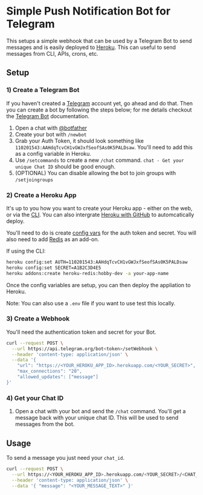 # Simple Push Notification Bot for Telegram

This setups a simple webhook that can be used by a Telegram Bot to send messages and is easily deployed to [Heroku](https://www.heroku.com/). This can useful to send messages from CLI, APIs, crons, etc.

## Setup

### 1) Create a Telegram Bot

If you haven't created a [Telegram](https://telegram.org/) account yet, go ahead and do that. Then you can create a bot by following the steps below; for me details checkout the [Telegram Bot](https://core.telegram.org/bots) documentation.

1. Open a chat with [@botfather](https://t.me/botfather)
2. Create your bot with `/newbot`
3. Grab your Auth Token, it should look something like `110201543:AAHdqTcvCH1vGWJxfSeofSAs0K5PALDsaw`. You'll need to add this as a config variable in Heroku.
4. Use `/setcommands` to create a new `/chat` command. `chat - Get your unique Chat ID` should be good enough.
5. (OPTIONAL) You can disable allowing the bot to join groups with `/setjoingroups`

### 2) Create a Heroku App

It's up to you how you want to create your Heroku app - either on the web, or via the [CLI](https://devcenter.heroku.com/articles/creating-apps). You can also intergrate [Heroku with GitHub](https://devcenter.heroku.com/articles/github-integration) to automcatically deploy.

You'll need to do is create [config vars](https://devcenter.heroku.com/articles/config-vars) for the auth token and secret. You will also need to add [Redis](https://devcenter.heroku.com/articles/heroku-redis) as an add-on.

If using the CLI:

```bash
heroku config:set AUTH=110201543:AAHdqTcvCH1vGWJxfSeofSAs0K5PALDsaw
heroku config:set SECRET=A1B2C3D4E5
heroku addons:create heroku-redis:hobby-dev -a your-app-name
```

Once the config variables are setup, you can then deploy the appliation to Heroku.

Note: You can also use a `.env` file if you want to use test this locally.

### 3) Create a Webhook

You'll need the authentication token and secret for your Bot.

```bash
curl --request POST \
  --url https://api.telegram.org/bot<token>/setWebhook \
  --header 'content-type: application/json' \
  --data '{
    "url": "https://<YOUR_HEROKU_APP_ID>.herokuapp.com/<YOUR_SECRET>",
    "max_connections": "20",
    "allowed_updates": ["message"]
}'
```

### 4) Get your Chat ID

1. Open a chat with your bot and send the `/chat` command. You'll get a message back with your unique chat ID. This will be used to send messages from the bot.

## Usage

To send a message you just need your `chat_id`.

```bash
curl --request POST \
  --url https://<YOUR_HEROKU_APP_ID>.herokuapp.com/<YOUR_SECRET>/<CHAT_ID> \
  --header 'content-type: application/json' \
  --data '{ "message": "<YOUR_MESSAGE_TEXT>" }'
```
